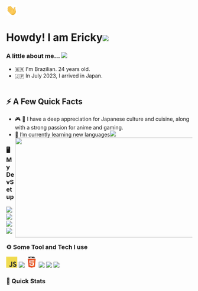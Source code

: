 <img width="30px" margin="0px" src="https://raw.githubusercontent.com/ABSphreak/ABSphreak/master/gifs/Hi.gif">
<h1>Howdy! I am Ericky<img height="30px" src="https://emojis.slackmojis.com/emojis/images/1531849430/4246/blob-sunglasses.gif?1531849430"></h1>
</h1>

### A little about me...  <img src="https://media.giphy.com/media/VgCDAzcKvsR6OM0uWg/giphy.gif" width="50">
- 🇧🇷 I'm Brazilian. 24 years old.
- 🇯🇵 In July 2023, I arrived in Japan.
<br/><br/>




## ⚡️ A Few Quick Facts

- 🎮 🍜 I have a deep appreciation for Japanese culture and cuisine, along with a strong passion for anime and gaming.
- 🌱 I’m currently learning new languages<img src="https://media.giphy.com/media/WUlplcMpOCEmTGBtBW/giphy.gif" width="30"> <img width="490" height="270" src="https://media.tenor.com/y2JXkY1pXkwAAAAC/cat-computer.gif" align=right>

  
### 🖥️ My DevSetup
<img src="https://img.shields.io/badge/Chrome-555555.svg?&style=flat-square&logo=google-chrome&logoColor=FABC0C"> <img src="https://img.shields.io/badge/VS Code-555555?style=flat-square&logo=visual-studio-code&logoColor=007ACC"> <img src="https://img.shields.io/badge/Terminal-555555.svg?&style=flat-square&logo=powershell&logoColor=white"> <img src="https://img.shields.io/badge/Spotify-555555.svg?&style=flat-square&logo=spotify&logoColor=1ED760"> 

### ⚙️ Some Tool and Tech I use
<code><img height="30" src="https://raw.githubusercontent.com/github/explore/80688e429a7d4ef2fca1e82350fe8e3517d3494d/topics/javascript/javascript.png"></code>
<code><img height="30" src="https://avatars3.githubusercontent.com/u/9950313?s=200&v=4"></code>
<code><img height="30" src="https://raw.githubusercontent.com/github/explore/80688e429a7d4ef2fca1e82350fe8e3517d3494d/topics/html/html.png"></code>
<code><img height="30" src="https://avatars1.githubusercontent.com/u/1517864?s=200&v=4"></code>
<code><img height="30" src="https://avatars1.githubusercontent.com/u/2918581?s=200&v=4"></code>
<code><img height="30" src="https://avatars3.githubusercontent.com/u/18133?s=200&v=4"></code>


### 🚀 Quick Stats
<p align="center">
<img height="180em" align="left" src="https://github-readme-stats.vercel.app/api?username=erickyfigueiredo&show_icons=true&theme=radical" alt="" />
<img height="180em" align="left" src="https://github-readme-stats.vercel.app/api/top-langs/?username=anuraghazra&layout=compact&theme=radical" alt="" />
</p>
